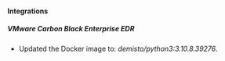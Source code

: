 #### Integrations
##### VMware Carbon Black Enterprise EDR
- Updated the Docker image to: *demisto/python3:3.10.8.39276*.
